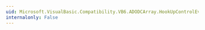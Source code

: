 ```yaml
---
uid: Microsoft.VisualBasic.Compatibility.VB6.ADODCArray.HookUpControlEvents(System.Object)
internalonly: False
---
```

